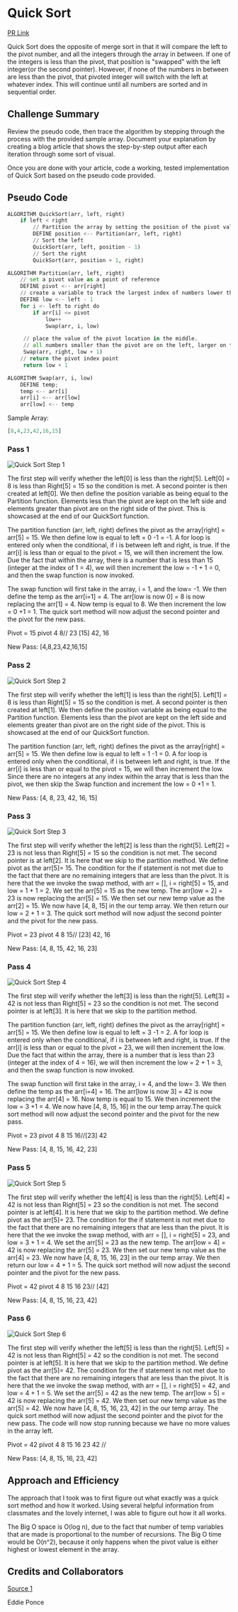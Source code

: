 # Quick Sort

[PR Link](https://github.com/bran2miz/data-structures-and-algorithms/pull/70)

Quick Sort does the opposite of merge sort in that it will compare the left to the pivot number, and all the integers through the array in between. If one of the integers is less than the pivot, that position is "swapped" with the left integer(or the second pointer). However, if none of the numbers in between are less than the pivot, that pivoted integer will switch with the left at whatever index. This will continue until all numbers are sorted and in sequential order.

## Challenge Summary

Review the pseudo code, then trace the algorithm by stepping through the process with the provided sample array. Document your explanation by creating a blog article that shows the step-by-step output after each iteration through some sort of visual.

Once you are done with your article, code a working, tested implementation of Quick Sort based on the pseudo code provided.

## Pseudo Code

```python
ALGORITHM QuickSort(arr, left, right)
    if left < right
        // Partition the array by setting the position of the pivot value
        DEFINE position <-- Partition(arr, left, right)
        // Sort the left
        QuickSort(arr, left, position - 1)
        // Sort the right
        QuickSort(arr, position + 1, right)

ALGORITHM Partition(arr, left, right)
    // set a pivot value as a point of reference
    DEFINE pivot <-- arr[right]
    // create a variable to track the largest index of numbers lower than the defined pivot
    DEFINE low <-- left - 1
    for i <- left to right do
        if arr[i] <= pivot
            low++
            Swap(arr, i, low)

     // place the value of the pivot location in the middle.
     // all numbers smaller than the pivot are on the left, larger on the right.
     Swap(arr, right, low + 1)
    // return the pivot index point
     return low + 1

ALGORITHM Swap(arr, i, low)
    DEFINE temp;
    temp <-- arr[i]
    arr[i] <-- arr[low]
    arr[low] <-- temp
```

Sample Array:

```python
[8,4,23,42,16,15]
```

### Pass 1

![Quick Sort Step 1](./images/quick-sort-1.png)

The first step will verify whether the left[0] is less than the right[5]. Left[0] = 8 is less than Right[5] = 15 so the condition is met. A second pointer is then created at left[0]. We then define the position variable as being equal to the Partition function. Elements less than the pivot are kept on the left side and elements greater than pivot are on the right side of the pivot. This is showcased at the end of our QuickSort function.

The partition function (arr, left, right) defines the pivot as the array[right] = arr[5] = 15. We then define low is equal to left = 0 -1 = -1. A for loop is entered only when the conditional, if i is between left and right, is true. If the arr[i] is less than or equal to the pivot = 15, we will then increment the low. Due the fact that within the array, there is a number that is less than 15 (integer at the index of 1 = 4), we will then increment the low = -1 + 1 = 0, and then the swap function is now invoked.

The swap function will first take in the array, i = 1, and the low= -1. We then define the temp as the arr[i=1] = 4. The arr[low is now 0] = 8 is now replacing the arr[1] = 4. Now temp is equal to 8. We then increment the low = 0 +1 = 1. The quick sort method will now adjust the second pointer and the pivot for the new pass.

Pivot = 15
     pivot
4  8// 23 [15] 42, 16

New Pass: [4,8,23,42,16,15]

### Pass 2

![Quick Sort Step 2](./images/quick-sort-2.png)

The first step will verify whether the left[1] is less than the right[5]. Left[1] = 8 is less than Right[5] = 15 so the condition is met. A second pointer is then created at left[1]. We then define the position variable as being equal to the Partition function. Elements less than the pivot are kept on the left side and elements greater than pivot are on the right side of the pivot. This is showcased at the end of our QuickSort function.

The partition function (arr, left, right) defines the pivot as the array[right] = arr[5] = 15. We then define low is equal to left = 1 -1 = 0. A for loop is entered only when the conditional, if i is between left and right, is true. If the arr[i] is less than or equal to the pivot = 15, we will then increment the low. Since there are no integers at any index within the array that is less than the pivot, we then skip the Swap function and increment the low = 0 +1 = 1.

New Pass: [4, 8, 23, 42, 16, 15]

### Pass 3

![Quick Sort Step 3](./images/quick-sort-3.png)

The first step will verify whether the left[2] is less than the right[5]. Left[2] = 23 is not less than Right[5] = 15 so the condition is not met. The second pointer is at left[2]. It is here that we skip to the partition method. We define pivot as the arr[5]= 15. The condition for the if statement is not met due to the fact that there are no remaining integers that are less than the pivot. It is here that the we invoke the swap method, with arr = [], i = right[5] = 15, and low = 1 + 1 = 2. We set the arr[5] = 15 as the new temp. The arr[low = 2] = 23 is now replacing the arr[5] = 15. We then set our new temp value as the arr[2] = 15. We now have [4, 8, 15] in the our temp array. We then return our low = 2 + 1 = 3. The quick sort method will now adjust the second pointer and the pivot for the new pass.

Pivot = 23
     pivot
4  8 15// [23] 42, 16

New Pass: [4, 8, 15, 42, 16, 23]

### Pass 4

![Quick Sort Step 4](./images/quick-sort-4.png)

The first step will verify whether the left[3] is less than the right[5]. Left[3] = 42 is not less than Right[5] = 23 so the condition is not met. The second pointer is at left[3]. It is here that we skip to the partition method.

The partition function (arr, left, right) defines the pivot as the array[right] = arr[5] = 15. We then define low is equal to left = 3 -1 = 2. A for loop is entered only when the conditional, if i is between left and right, is true. If the arr[i] is less than or equal to the pivot = 23, we will then increment the low. Due the fact that within the array, there is a number that is less than 23 (integer at the index of 4 = 16), we will then increment the low = 2 + 1 = 3, and then the swap function is now invoked.

The swap function will first take in the array, i = 4, and the low= 3. We then define the temp as the arr[i=4] = 16. The arr[low is now 3] = 42 is now replacing the arr[4] = 16. Now temp is equal to 15. We then increment the low = 3 +1 = 4. We now have [4, 8, 15, 16] in the our temp array.The quick sort method will now adjust the second pointer and the pivot for the new pass.

Pivot = 23
     pivot
4  8 15 16//[23] 42

New Pass: [4, 8, 15, 16, 42, 23]

### Pass 5

![Quick Sort Step 5](./images/quick-sort-6.png)

The first step will verify whether the left[4] is less than the right[5]. Left[4] = 42 is not less than Right[5] = 23 so the condition is not met. The second pointer is at left[4]. It is here that we skip to the partition method. We define pivot as the arr[5]= 23. The condition for the if statement is not met due to the fact that there are no remaining integers that are less than the pivot. It is here that the we invoke the swap method, with arr = [], i = right[5] = 23, and low = 3 + 1 = 4. We set the arr[5] = 23 as the new temp. The arr[low = 4] = 42 is now replacing the arr[5] = 23. We then set our new temp value as the arr[4] = 23. We now have [4, 8, 15, 16, 23] in the our temp array. We then return our low = 4 + 1 = 5. The quick sort method will now adjust the second pointer and the pivot for the new pass.

Pivot = 42
     pivot
4  8 15 16 23// [42]

New Pass: [4, 8, 15, 16, 23, 42]

### Pass 6

![Quick Sort Step 6](./images/quick-sort-7.png)

The first step will verify whether the left[5] is less than the right[5]. Left[5] = 42 is not less than Right[5] = 42 so the condition is not met. The second pointer is at left[5]. It is here that we skip to the partition method. We define pivot as the arr[5]= 42. The condition for the if statement is not met due to the fact that there are no remaining integers that are less than the pivot. It is here that the we invoke the swap method, with arr = [], i = right[5] = 42, and low = 4 + 1 = 5. We set the arr[5] = 42 as the new temp. The arr[low = 5] = 42 is now replacing the arr[5] = 42. We then set our new temp value as the arr[5] = 42. We now have [4, 8, 15, 16, 23, 42] in the our temp array. The quick sort method will now adjust the second pointer and the pivot for the new pass. The code will now stop running because we have no more values in the array left.

Pivot = 42
     pivot
4 8 15 16 23 42 //

New Pass: [4, 8, 15, 16, 23, 42]

## Approach and Efficiency

The approach that I took was to first figure out what exactly was a quick sort method and how it worked. Using several helpful information from classmates and the lovely internet, I was able to figure out how it all works.

The Big O space is O(log n), due to the fact that number of temp variables that are made is proportional to the number of recursions. The Big O time would be O(n^2), because it only happens when the pivot value is either highest or lowest element in the array.

## Credits and Collaborators

[Source 1](https://www.programiz.com/dsa/quick-sort)

Eddie Ponce
